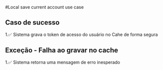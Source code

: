 #Local save current account use case

## Caso de sucesso
1.✅ Sistema grava o token de acesso do usuário no Cahe de forma segura

## Exceção - Falha ao gravar no cache
1.✅ Sistema retorna uma mensagem de erro inesperado